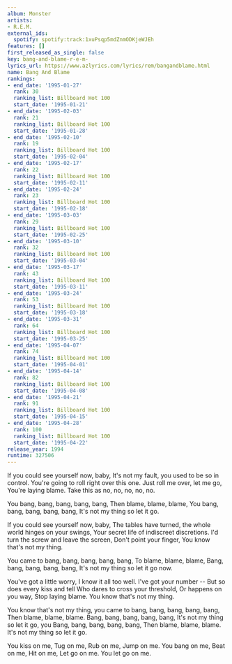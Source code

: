 ```yaml
---
album: Monster
artists:
- R.E.M.
external_ids:
  spotify: spotify:track:1xuPsqp5mdZnmODKjeWJEh
features: []
first_released_as_single: false
key: bang-and-blame-r-e-m-
lyrics_url: https://www.azlyrics.com/lyrics/rem/bangandblame.html
name: Bang And Blame
rankings:
- end_date: '1995-01-27'
  rank: 30
  ranking_list: Billboard Hot 100
  start_date: '1995-01-21'
- end_date: '1995-02-03'
  rank: 21
  ranking_list: Billboard Hot 100
  start_date: '1995-01-28'
- end_date: '1995-02-10'
  rank: 19
  ranking_list: Billboard Hot 100
  start_date: '1995-02-04'
- end_date: '1995-02-17'
  rank: 22
  ranking_list: Billboard Hot 100
  start_date: '1995-02-11'
- end_date: '1995-02-24'
  rank: 23
  ranking_list: Billboard Hot 100
  start_date: '1995-02-18'
- end_date: '1995-03-03'
  rank: 29
  ranking_list: Billboard Hot 100
  start_date: '1995-02-25'
- end_date: '1995-03-10'
  rank: 32
  ranking_list: Billboard Hot 100
  start_date: '1995-03-04'
- end_date: '1995-03-17'
  rank: 43
  ranking_list: Billboard Hot 100
  start_date: '1995-03-11'
- end_date: '1995-03-24'
  rank: 53
  ranking_list: Billboard Hot 100
  start_date: '1995-03-18'
- end_date: '1995-03-31'
  rank: 64
  ranking_list: Billboard Hot 100
  start_date: '1995-03-25'
- end_date: '1995-04-07'
  rank: 74
  ranking_list: Billboard Hot 100
  start_date: '1995-04-01'
- end_date: '1995-04-14'
  rank: 82
  ranking_list: Billboard Hot 100
  start_date: '1995-04-08'
- end_date: '1995-04-21'
  rank: 91
  ranking_list: Billboard Hot 100
  start_date: '1995-04-15'
- end_date: '1995-04-28'
  rank: 100
  ranking_list: Billboard Hot 100
  start_date: '1995-04-22'
release_year: 1994
runtime: 327506
---
```

If you could see yourself now, baby,
It's not my fault, you used to be so in control.
You're going to roll right over this one.
Just roll me over, let me go,
You're laying blame.
Take this as no, no, no, no, no.

You bang, bang, bang, bang, bang,
Then blame, blame, blame,
You bang, bang, bang, bang, bang,
It's not my thing so let it go.

If you could see yourself now, baby,
The tables have turned, the whole world hinges on your swings,
Your secret life of indiscreet discretions.
I'd turn the screw and leave the screen,
Don't point your finger,
You know that's not my thing.

You came to bang, bang, bang, bang, bang,
To blame, blame, blame,
Bang, bang, bang, bang, bang,
It's not my thing so let it go now.

You've got a little worry,
I know it all too well.
I've got your number --
But so does every kiss and tell
Who dares to cross your threshold,
Or happens on you way,
Stop laying blame.
You know that's not my thing.

You know that's not my thing, you came to bang, bang, bang, bang, bang,
Then blame, blame, blame.
Bang, bang, bang, bang, bang,
It's not my thing so let it go, you
Bang, bang, bang, bang, bang,
Then blame, blame, blame.
It's not my thing so let it go.

You kiss on me, 
Tug on me,
Rub on me, 
Jump on me.
You bang on me, 
Beat on me,
Hit on me,
Let go on me.
You let go on me.
